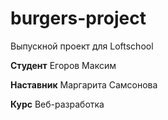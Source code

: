 # burgers-project
Выпускной проект для Loftschool

**Студент** Егоров Максим

**Наставник** Маргарита Самсонова

**Курс** Веб-разработка

